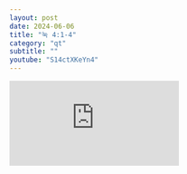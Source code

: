 ```yaml
---
layout: post
date: 2024-06-06
title: "눅 4:1-4"
category: "qt"
subtitle: ""
youtube: "S14ctXKeYn4"
---
```


<div class="youtube margin-large">
    <iframe src="https://www.youtube.com/embed/S14ctXKeYn4" title="YouTube video player" frameborder="0" allow="accelerometer; autoplay; clipboard-write; encrypted-media; gyroscope; picture-in-picture; web-share" allowfullscreen></iframe>
</div>

